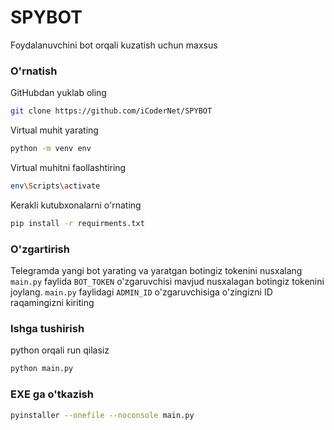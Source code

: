 # SPYBOT
Foydalanuvchini bot orqali kuzatish uchun maxsus

### O'rnatish
GitHubdan yuklab oling
```sh
git clone https://github.com/iCoderNet/SPYBOT
```

Virtual muhit yarating
```sh
python -m venv env
```

Virtual muhitni faollashtiring
```sh
env\Scripts\activate
```

Kerakli kutubxonalarni o'rnating
```sh
pip install -r requirments.txt
```

### O'zgartirish
Telegramda yangi bot yarating va yaratgan botingiz tokenini nusxalang
`main.py` faylida `BOT_TOKEN` o'zgaruvchisi mavjud nusxalagan botingiz tokenini joylang.
`main.py` faylidagi `ADMIN_ID` o'zgaruvchisiga o'zingizni ID raqamingizni kiriting


### Ishga tushirish
python orqali run qilasiz
```sh
python main.py
```

### EXE ga o'tkazish

```sh
pyinstaller --onefile --noconsole main.py
```
